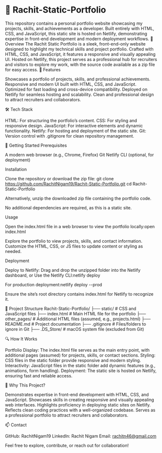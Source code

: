 # 🎨 Rachit-Static-Portfolio
This repository contains a personal portfolio website showcasing my projects, skills, and achievements as a developer. Built entirely with HTML, CSS, and JavaScript, this static site is hosted on Netlify, demonstrating expertise in front-end development and modern deployment workflows.
📖 Overview
The Rachit Static Portfolio is a sleek, front-end-only website designed to highlight my technical skills and project portfolio. Crafted with HTML, CSS, and JavaScript, it features a responsive and visually appealing UI. Hosted on Netlify, this project serves as a professional hub for recruiters and visitors to explore my work, with the source code available as a zip file for easy access.
🎯 Features

Showcases a portfolio of projects, skills, and professional achievements.
Responsive and modern UI built with HTML, CSS, and JavaScript.
Optimized for fast loading and cross-device compatibility.
Deployed on Netlify for seamless hosting and scalability.
Clean and professional design to attract recruiters and collaborators.

🛠️ Tech Stack

HTML: For structuring the portfolio’s content.
CSS: For styling and responsive design.
JavaScript: For interactive elements and dynamic functionality.
Netlify: For hosting and deployment of the static site.
Git: Version control with .gitignore for clean repository management.

🚀 Getting Started
Prerequisites

A modern web browser (e.g., Chrome, Firefox)
Git
Netlify CLI (optional, for deployment)

Installation

Clone the repository or download the zip file:
git clone https://github.com/RachitNigam19/Rachit-Static-Portfolio.git
cd Rachit-Static-Portfolio

Alternatively, unzip the downloaded zip file containing the portfolio code.

No additional dependencies are required, as this is a static site.


Usage

Open the index.html file in a web browser to view the portfolio locally:open index.html


Explore the portfolio to view projects, skills, and contact information.
Customize the HTML, CSS, or JS files to update content or styling as needed.

Deployment

Deploy to Netlify:
Drag and drop the unzipped folder into the Netlify dashboard, or
Use the Netlify CLI:netlify deploy


For production deployment:netlify deploy --prod




Ensure the site’s root directory contains index.html for Netlify to recognize it.

📂 Project Structure
Rachit-Static-Portfolio/
├── static/                      # CSS and JavaScript files
├── index.html                   # Main HTML file for the portfolio
├── other_pages/                 # Additional HTML files (assumed, e.g., projects.html)
├── README.md                    # Project documentation
├── .gitignore                   # Files/folders to ignore in Git
├── .DS_Store/                   # macOS system file (excluded from Git)

🔍 How It Works

Portfolio Display: The index.html file serves as the main entry point, with additional pages (assumed) for projects, skills, or contact sections.
Styling: CSS files in the static folder provide responsive and modern styling.
Interactivity: JavaScript files in the static folder add dynamic features (e.g., animations, form handling).
Deployment: The static site is hosted on Netlify, ensuring fast and reliable access.

🌟 Why This Project?

Demonstrates expertise in front-end development with HTML, CSS, and JavaScript.
Showcases skills in creating responsive and visually appealing web interfaces.
Highlights proficiency in deploying static sites on Netlify.
Reflects clean coding practices with a well-organized codebase.
Serves as a professional portfolio to attract recruiters and collaborators.

📫 Contact

GitHub: RachitNigam19
LinkedIn: Rachit Nigam
Email: rachitn46@gmail.com

Feel free to explore, contribute, or reach out for collaboration!

